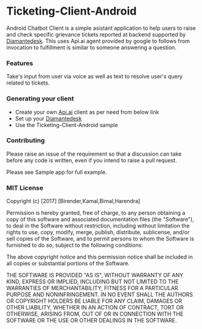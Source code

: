 # Ticketing-Client-Android
Android Chatbot Client is a simple asistant application to help users to raise and check specific grievance tickets reported at backend supported by [Diamantedesk](https://diamantedesk.com/getting-started/).
This uses Api.ai agent provided by google to follows from invocation to fulfillment is similar to someone answering a question.

### Features
Take's input from user via voice as well as text to resolve user's query related to tickets.

### Generating your client
- Create your own [Api.ai](https://api.ai/) client as per need from below link
- Set up your [Diamantedesk](https://diamantedesk.com/getting-started/)
- Use the Ticketing-Client-Android sample

### Contributing  
Please raise an issue of the requirement so that a discussion can take before any code is written, 
even if you intend to raise a pull request.

Please see Sample app for full example.

### MIT License

Copyright (c) [2017] [Birender,Kamal,Bimal,Harendra]

Permission is hereby granted, free of charge, to any person obtaining a copy
of this software and associated documentation files (the "Software"), to deal
in the Software without restriction, including without limitation the rights
to use, copy, modify, merge, publish, distribute, sublicense, and/or sell
copies of the Software, and to permit persons to whom the Software is
furnished to do so, subject to the following conditions:

The above copyright notice and this permission notice shall be included in all
copies or substantial portions of the Software.

THE SOFTWARE IS PROVIDED "AS IS", WITHOUT WARRANTY OF ANY KIND, EXPRESS OR
IMPLIED, INCLUDING BUT NOT LIMITED TO THE WARRANTIES OF MERCHANTABILITY,
FITNESS FOR A PARTICULAR PURPOSE AND NONINFRINGEMENT. IN NO EVENT SHALL THE
AUTHORS OR COPYRIGHT HOLDERS BE LIABLE FOR ANY CLAIM, DAMAGES OR OTHER
LIABILITY, WHETHER IN AN ACTION OF CONTRACT, TORT OR OTHERWISE, ARISING FROM,
OUT OF OR IN CONNECTION WITH THE SOFTWARE OR THE USE OR OTHER DEALINGS IN THE
SOFTWARE.
```

